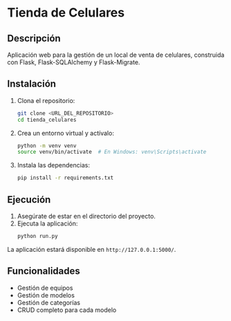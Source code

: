# Tienda de Celulares

## Descripción
Aplicación web para la gestión de un local de venta de celulares, construida con Flask, Flask-SQLAlchemy y Flask-Migrate.

## Instalación
1. Clona el repositorio:
   ```bash
   git clone <URL_DEL_REPOSITORIO>
   cd tienda_celulares
   ```
2. Crea un entorno virtual y actívalo:
   ```bash
   python -m venv venv
   source venv/bin/activate  # En Windows: venv\Scripts\activate
   ```
3. Instala las dependencias:
   ```bash
   pip install -r requirements.txt
   ```

## Ejecución
1. Asegúrate de estar en el directorio del proyecto.
2. Ejecuta la aplicación:
   ```bash
   python run.py
   ```

La aplicación estará disponible en `http://127.0.0.1:5000/`.

## Funcionalidades
- Gestión de equipos
- Gestión de modelos
- Gestión de categorías
- CRUD completo para cada modelo
